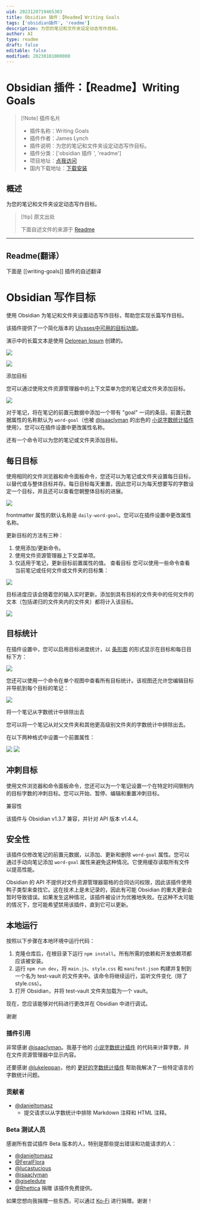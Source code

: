```yaml
---
uid: 2023120719465303
title: Obsidian 插件：【Readme】Writing Goals
tags: ['obsidian插件', 'readme']
description: 为您的笔记和文件夹设定动态写作目标。
author: AI
type: readme
draft: false
editable: false
modified: 20230101000000
---
```


# Obsidian 插件：【Readme】Writing Goals

> [!Note] 插件名片
> - 插件名称：Writing Goals
> - 插件作者：James Lynch
> - 插件说明：为您的笔记和文件夹设定动态写作目标。
> - 插件分类：['obsidian 插件 ', 'readme']
> - 项目地址：[点我访问](https://github.com/lynchjames/obsidian-writing-goals)
> - 国内下载地址：[下载安装](https://pkmer.cn/products/plugin/pluginMarket/?writing-goals)

## 概述

为您的笔记和文件夹设定动态写作目标。

> [!tip] 原文出处
>
>下面自述文件的来源于 [Readme](https://ghproxy.net/https://raw.githubusercontent.com/lynchjames/obsidian-writing-goals/main/README.md)
>

---

## Readme(翻译）

下面是 [[writing-goals]] 插件的自述翻译

# Obsidian 写作目标

使用 Obsidian 为笔记和文件夹设置动态写作目标，帮助您实现长篇写作目标。

该插件提供了一个简化版本的 [Ulysses中可用的目标功能](https://help.ulysses.app/kb/guide/en/goals-3jzwhIUp5a)。

演示中的长篇文本是使用 [Delorean Ipsum](https://deloreanipsum.com/) 创建的。

![](https://cdn.pkmer.cn/covers/writing-goals_2_0.png!pkmer)

![](https://cdn.pkmer.cn/covers/writing-goals_2_1.png!pkmer)

添加目标

您可以通过使用文件资源管理器中的上下文菜单为您的笔记或文件夹添加目标。

![](https://cdn.pkmer.cn/covers/writing-goals_2_2.gif)

对于笔记，将在笔记的前置元数据中添加一个带有 "goal" 一词的条目。前置元数据属性的名称默认为 `word-goal`（也被 [@isaaclyman](https://github.com/isaaclyman) 的出色的 [小说字数统计插件](https://github.com/isaaclyman/novel-word-count-obsidian) 使用）。您可以在插件设置中更改属性名称。

还有一个命令可以为您的笔记或文件夹添加目标。

## 每日目标

使用相同的文件浏览器和命令面板命令，您还可以为笔记或文件夹设置每日目标，以替代或与整体目标并存。每日目标每天重置，因此您可以为每天想要写的字数设定一个目标，并且还可以查看您朝整体目标的进展。

![](https://cdn.pkmer.cn/covers/writing-goals_2_3.png!pkmer)

frontmatter 属性的默认名称是 `daily-word-goal`。您可以在插件设置中更改属性名称。

更新目标的方法有三种：

1. 使用添加/更新命令。
2. 使用文件资源管理器上下文菜单项。
3. 仅适用于笔记，更新目标前置属性的值。
查看目标
您可以使用一些命令查看当前笔记或任何文件或文件夹的目标集：

![](https://cdn.pkmer.cn/covers/writing-goals_2_4.gif)

目标进度应该会随着您的输入实时更新。添加到具有目标的文件夹中的任何文件的文本（包括递归的文件夹内的文件夹）都将计入该目标。

![](https://cdn.pkmer.cn/covers/writing-goals_2_5.gif)

## 目标统计

在插件设置中，您可以启用目标进度统计，以 [条形图](https://mitcheljager.github.io/svelte-tiny-linked-charts) 的形式显示在目标和每日目标下方：

![](https://cdn.pkmer.cn/covers/writing-goals_2_6.png!pkmer)

您还可以使用一个命令在单个视图中查看所有目标统计。该视图还允许您编辑目标并导航到每个目标的笔记：

![](https://cdn.pkmer.cn/covers/writing-goals_2_7.png!pkmer)

将一个笔记从字数统计中排除出去

您可以将一个笔记从对父文件夹和其他更高级别文件夹的字数统计中排除出去。

在以下两种格式中设置一个前置属性：

![](./images/wordcount-frontmatter-bool.png) ![](https://cdn.pkmer.cn/covers/writing-goals_2_8.png!pkmer)

## 冲刺目标

使用文件浏览器和命令面板命令，您还可以为一个笔记设置一个在特定时间限制内的目标字数的冲刺目标。您可以开始、暂停、编辑和重置冲刺目标。

兼容性

该插件与 Obsidian v1.3.7 兼容，并针对 API 版本 v1.4.4。

## 安全性

该插件仅修改笔记的前置元数据，以添加、更新和删除 `word-goal` 属性。您可以通过手动向笔记添加 `word-goal` 属性来避免这种情况。它使用缓存读取所有文件以提高性能。

Obsidian 的 API 不提供对文件资源管理器窗格的合同访问权限，因此该插件使用鸭子类型来查找它。这在技术上是未记录的，因此有可能 Obsidian 的重大更新会暂时导致错误。如果发生这种情况，该插件被设计为优雅地失败。在这种不太可能的情况下，您可能希望禁用该插件，直到它可以更新。

## 本地运行

按照以下步骤在本地环境中运行代码：

1. 克隆仓库后，在根目录下运行 `npm install`。所有所需的依赖和开发依赖项都应该被安装。
2. 运行 `npm run dev`，将 `main.js`、`style.css` 和 `manifest.json` 构建并复制到一个名为 test-vault 的文件夹中。该命令将继续运行，监听文件变化（除了 style.css）。
3. 打开 Obsidian，并将 test-vault 文件夹加载为一个 vault。

现在，您应该能够对代码进行更改并在 Obsidian 中进行调试。

谢谢

### 插件引用

非常感谢 [@isaaclyman](https://github.com/isaaclyman)。我基于他的 [小说字数统计插件](https://github.com/isaaclyman/novel-word-count-obsidian) 的代码来计算字数，并在文件资源管理器中显示内容。

还要感谢 [@lukeleppan](https://github.com/lukeleppan)，他的 [更好的字数统计插件](https://github.com/lukeleppan/better-word-count) 帮助我解决了一些特定语言的字数统计问题。

### 贡献者

- [@danieltomasz](https://github.com/danieltomasz)
  - 提交请求以从字数统计中排除 Markdown 注释和 HTML 注释。

### Beta 测试人员

感谢所有尝试插件 Beta 版本的人，特别是那些提出错误和功能请求的人：

- [@danieltomasz](https://github.com/danieltomasz)
- [@FeralFlora](https://github.com/FeralFlora)
- [@lucastucious](https://github.com/lucastucious)
- [@isaaclyman](https://github.com/isaaclyman)
- [@giseledute](https://github.com/giseledute)
- [@Rhettica](https://github.com/Rhettica)
捐赠
该插件免费提供。

如果您想向我捐赠一些东西，可以通过 [Ko-Fi](https://ko-fi.com/lynchjames) 进行捐赠。谢谢！
